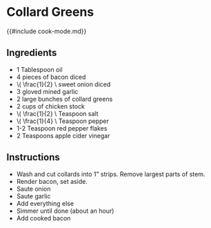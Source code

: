 # Collard Greens

{{#include cook-mode.md}}

## Ingredients
* 1 Tablespoon oil
* 4 pieces of bacon diced
* \\( \frac{1}{2} \\ sweet onion diced
* 3 gloved mined garlic
* 2 large bunches of collard greens
* 2 cups of chicken stock
* \\( \frac{1}{2} \\ Teaspoon salt
* \\( \frac{1}{4} \\ Teaspoon pepper
* 1-2 Teaspoon red pepper flakes
* 2 Teaspoons apple cider vinegar

## Instructions
* Wash and cut collards into 1" strips.  Remove largest parts of stem.
* Render bacon, set aside.
* Saute onion
* Saute garlic
* Add everything else
* Simmer until done (about an hour)
* Add cooked bacon